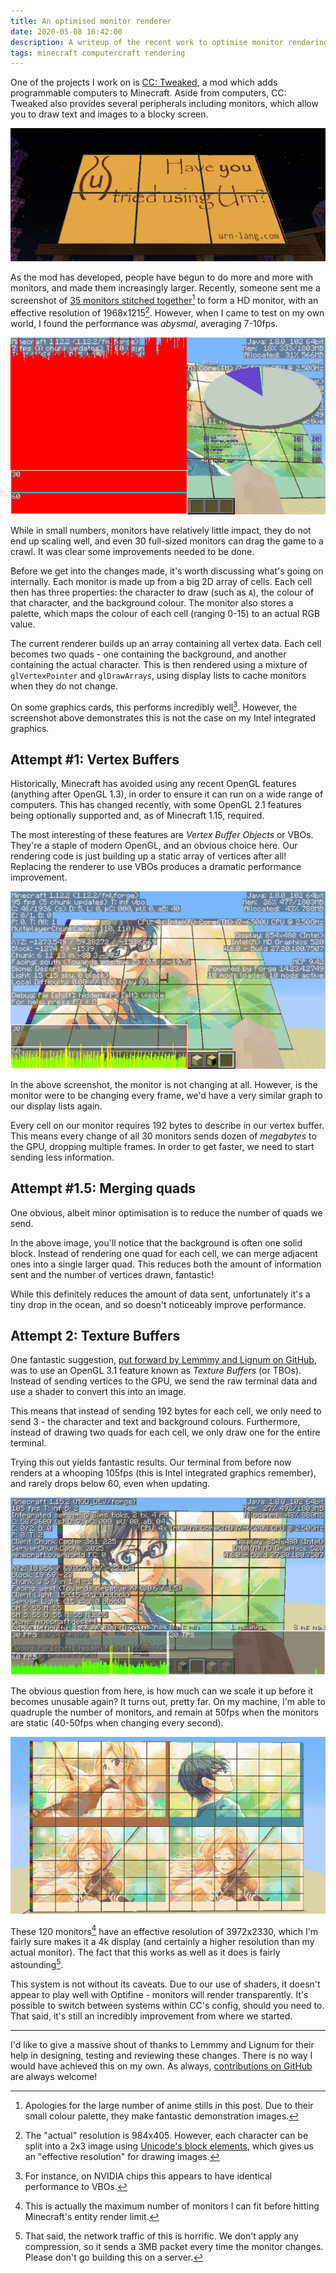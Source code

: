 ```yaml
---
title: An optimised monitor renderer
date: 2020-05-08 16:42:00
description: A writeup of the recent work to optimise monitor rendering.
tags: minecraft computercraft rendering
---
```


One of the projects I work on is [CC: Tweaked][cct], a mod which adds programmable computers to Minecraft. Aside from
computers, CC: Tweaked also provides several peripherals including monitors, which allow you to draw text and images to
a blocky screen.

![The [Urn Evangelism Strikeforce][urn] advertising on a monitor in Minecraft.](/assets/img/posts/2020-05-08-monitor-basic.png)

As the mod has developed, people have begun to do more and more with monitors, and made them increasingly
larger. Recently, someone sent me a screenshot of [35 monitors stitched
together](/assets/img/posts/2020-05-08-monitor-hd.png)[^anime] to form a HD monitor, with an effective resolution of
1968x1215[^resolution]. However, when I came to test on my own world, I found the performance was _abysmal_, averaging
7-10fps.

![Rendering 30 monitors at 7 fps.](/assets/img/posts/2020-05-08-monitor-display-list.png)

While in small numbers, monitors have relatively little impact, they do not end up scaling well, and even 30 full-sized
monitors can drag the game to a crawl. It was clear some improvements needed to be done.

Before we get into the changes made, it's worth discussing what's going on internally. Each monitor is made up from a
big 2D array of cells. Each cell then has three properties: the character to draw (such as `A`), the colour of that
character, and the background colour. The monitor also stores a palette, which maps the colour of each cell (ranging
0-15) to an actual RGB value.

The current renderer builds up an array containing all vertex data. Each cell becomes two quads - one containing the
background, and another containing the actual character. This is then rendered using a mixture of `glVertexPointer` and
`glDrawArrays`, using display lists to cache monitors when they do not change.

On some graphics cards, this performs incredibly well[^display_list]. However, the screenshot above demonstrates this is
not the case on my Intel integrated graphics.

## Attempt #1: Vertex Buffers
Historically, Minecraft has avoided using any recent OpenGL features (anything after OpenGL 1.3), in order to ensure it
can run on a wide range of computers. This has changed recently, with some OpenGL 2.1 features being optionally
supported and, as of Minecraft 1.15, required.

The most interesting of these features are _Vertex Buffer Objects_ or VBOs. They're a staple of modern OpenGL, and an
obvious choice here. Our rendering code is just building up a static array of vertices after all! Replacing the renderer
to use VBOs produces a dramatic performance improvement.

![Rendering 30 monitors at 95fps using VBOs.](/assets/img/posts/2020-05-08-monitor-vbo.png)

In the above screenshot, the monitor is not changing at all. However, is the monitor were to be changing every frame,
we'd have a very similar graph to our display lists again.

Every cell on our monitor requires 192 bytes to describe in our vertex buffer. This means every change of all 30
monitors sends dozen of _megabytes_ to the GPU, dropping multiple frames. In order to get faster, we need to start
sending less information.

## Attempt #1.5: Merging quads
One obvious, albeit minor optimisation is to reduce the number of quads we send.

In the above image, you'll notice that the background is often one solid block. Instead of rendering one quad for each
cell, we can merge adjacent ones into a single larger quad. This reduces both the amount of information sent and the
number of vertices drawn, fantastic!

While this  definitely reduces the  amount of data  sent, unfortunately it's a  tiny drop in  the ocean, and  so doesn't
noticeably improve performance.

## Attempt 2: Texture Buffers
One fantastic suggestion, [put forward by Lemmmy and Lignum on GitHub][gh409], was to use an OpenGL 3.1 feature known as
_Texture Buffers_ (or TBOs). Instead of sending vertices to the GPU, we send the raw terminal data and use a shader to
convert this into an image.

This means that instead of sending 192 bytes for each cell, we only need to send 3 - the character and text and
background colours. Furthermore, instead of drawing two quads for each cell, we only draw one for the entire terminal.

Trying this out yields fantastic results. Our terminal from before now renders at a whooping 105fps (this is Intel
integrated graphics remember), and rarely drops below 60, even when updating.

![Rendering 30 monitors at 105fps using TBOs.](/assets/img/posts/2020-05-08-monitor-tbo.png)

The obvious question from here, is how much can we scale it up before it becomes unusable again? It turns out, pretty
far. On my machine, I'm able to quadruple the number of monitors, and remain at 50fps when the monitors are static
(40-50fps when changing every second).

![Our 120 monitor array, with far too much Kaori.](/assets/img/posts/2020-05-08-monitor-4k.png)

These 120 monitors[^max] have an effective resolution of 3972x2330, which I'm fairly sure makes it a 4k display (and
certainly a higher resolution than my actual monitor). The fact that this works as well as it does is fairly
astounding[^network].

This system is not without its caveats. Due to our use of shaders, it doesn't appear to play well with Optifine -
monitors will render transparently. It's possible to switch between systems within CC's config, should you need to. That
said, it's still an incredibly improvement from where we started.

---

I'd like to give a massive shout of thanks to Lemmmy and Lignum for their help in designing, testing and reviewing these
changes. There is no way I would have achieved this on my own. As always, [contributions on GitHub][cct] are always
welcome!

[cct]: https://github.com/SquidDev-CC/CC-Tweaked "CC: Tweaked on GitHub."
[urn]: https://urn-lang.com/ "The Urn programming language"
[box]: https://en.wikipedia.org/wiki/Block_Elements "Unicode Block Elements"
[gh409]: https://github.com/SquidDev-CC/CC-Tweaked/pull/409 "#409: The Great Terminal Rewrite"

[^anime]: Apologies for the large number of anime stills in this post. Due to their small colour palette, they make
  fantastic demonstration images.

[^resolution]: The "actual" resolution is 984x405. However, each character can be split into a 2x3 image using
  [Unicode's block elements][box], which gives us an "effective resolution" for drawing images.

[^display_list]: For instance, on NVIDIA chips this appears to have identical performance to VBOs.

[^max]: This is actually the maximum number of monitors I can fit before hitting Minecraft's entity render limit.

[^network]: That said, the network traffic of this is horrific. We don't apply any compression, so it sends a 3MB packet
  every time the monitor changes. Please don't go building this on a server.
